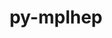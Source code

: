 ---
title: "py-mplhep"
layout: cache
categories: [package, develop]
meta: {"compilers": ["gcc@=11.4.0"], "num_specs": 9, "num_specs_by_stack": {"hep": 9, "root": 9}, "oss": ["ubuntu22.04"], "platforms": ["linux"], "stacks": ["hep", "root"], "targets": ["x86_64_v3"], "versions": ["0.3.55"]}
spec_details: [{"compiler": "gcc@=11.4.0", "hash": "azbhe4bqhj6rktvh5ewtw67ciulajohv", "os": "ubuntu22.04", "platform": "linux", "size": "-", "stacks": ["hep", "root"], "target": "x86_64_v3", "variants": ["build_system=python_pip"], "versions": ["0.3.55"]}, {"compiler": "gcc@=11.4.0", "hash": "efl5qrd3yjvstognqsmg3jwawpbog43p", "os": "ubuntu22.04", "platform": "linux", "size": "-", "stacks": ["hep", "root"], "target": "x86_64_v3", "variants": ["build_system=python_pip"], "versions": ["0.3.55"]}, {"compiler": "gcc@=11.4.0", "hash": "ewv72xt7jv7m5pteqnyvaiql2f3l5fie", "os": "ubuntu22.04", "platform": "linux", "size": "-", "stacks": ["hep", "root"], "target": "x86_64_v3", "variants": ["build_system=python_pip"], "versions": ["0.3.55"]}, {"compiler": "gcc@=11.4.0", "hash": "i5yrbrj7yxkwrpluo77po773q3temzhm", "os": "ubuntu22.04", "platform": "linux", "size": "-", "stacks": ["hep", "root"], "target": "x86_64_v3", "variants": ["build_system=python_pip"], "versions": ["0.3.55"]}, {"compiler": "gcc@=11.4.0", "hash": "nuiksoate6p4q44q5c3osbigu325pg6i", "os": "ubuntu22.04", "platform": "linux", "size": "-", "stacks": ["hep", "root"], "target": "x86_64_v3", "variants": ["build_system=python_pip"], "versions": ["0.3.55"]}, {"compiler": "gcc@=11.4.0", "hash": "qsqrlpqcukjata5beedn6g6cvkosgh4s", "os": "ubuntu22.04", "platform": "linux", "size": "-", "stacks": ["hep", "root"], "target": "x86_64_v3", "variants": ["build_system=python_pip"], "versions": ["0.3.55"]}, {"compiler": "gcc@=11.4.0", "hash": "rfewwxahvxb3n5ijaz33tuwow6wdztur", "os": "ubuntu22.04", "platform": "linux", "size": "-", "stacks": ["hep", "root"], "target": "x86_64_v3", "variants": ["build_system=python_pip"], "versions": ["0.3.55"]}, {"compiler": "gcc@=11.4.0", "hash": "sef7pvnola3vuh5hglyrctgjif6mdbkj", "os": "ubuntu22.04", "platform": "linux", "size": "-", "stacks": ["hep", "root"], "target": "x86_64_v3", "variants": ["build_system=python_pip"], "versions": ["0.3.55"]}, {"compiler": "gcc@=11.4.0", "hash": "uhez2g5bjg6avqapb2aysibtjdphciii", "os": "ubuntu22.04", "platform": "linux", "size": "-", "stacks": ["hep", "root"], "target": "x86_64_v3", "variants": ["build_system=python_pip"], "versions": ["0.3.55"]}]
---